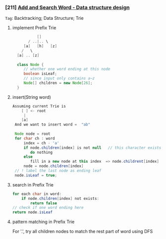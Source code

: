 ### [211]  [Add and Search Word - Data structure design](https://github.com/interviewcoder/leetcode/blob/master/src/_211_AddAndSearchWordDataStructureDesign/Solution.java) 

`Tag`: Backtracking; Data Structure; Trie

1. implement Prefix Trie
   ```java
              []
          / ..|.. \
        [a]   [h]   [z]
       /   \
     [a] .. [z]  
     
     class Node {
        // whether one word ending at this node
        boolean isLeaf;  
        // since input only contains a~z
        Node[] children = new Node[26]; 
     }
    ```
2. insert(String word)    
   ```java
   Assuming current Trie is 
       [ ] <- root 
        |
       [a]
    And we want to insert word =  "ab"
    
    Node node = root
    for char ch : word
        index = ch - 'a'
        if node.children[index] is not null   // this character exists in children, then go to
           do nothing
        else 
           fill in a new node at this index  => node.childrent[index] = new Node()
        node = node.children[index]   
    // ! label the last node as ending leaf
    node.isLeaf = true;
   ```
3. search in Prefix Trie
    ```java
    for each char in word:
        if node.children[index] not exists:
            return false
    // check if one word ending here
    return node.isLeaf
    ```
   
4. pattern matching in Prefix Trie
 
   For '.',  try all children nodes to match the rest part of word using DFS